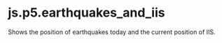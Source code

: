 # js.p5.earthquakes_and_iis
Shows the position of earthquakes today and the current position of IIS.
